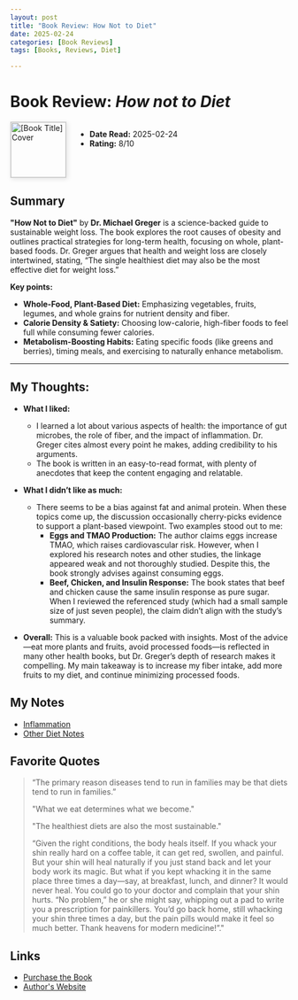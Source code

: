 ```yaml
---
layout: post
title: "Book Review: How Not to Diet"
date: 2025-02-24
categories: [Book Reviews]
tags: [Books, Reviews, Diet]

---
```


# Book Review: *How not to Diet*

<div style="display: flex; align-items: flex-start; gap: 20px;">
  <div style="flex: 0 0 auto; width: 100px; height: auto;">
    <img src="https://i.imgur.com/RkCUjay.jpeg" alt="[Book Title] Cover" style="width: 100px; height: auto; border: 1px solid #ddd; box-shadow: 2px 2px 8px rgba(0, 0, 0, 0.1);">
  </div>
  <div style="flex: 1;">
    <ul>
      <li><strong>Date Read:</strong> 2025-02-24 </li>
      <li><strong>Rating:</strong> 8/10</li>
    </ul>
  </div>
</div>

## Summary

**"How Not to Diet"** by **Dr. Michael Greger** is a science-backed guide to sustainable weight loss. The book explores the root causes of obesity and outlines practical strategies for long-term health, focusing on whole, plant-based foods. Dr. Greger argues that health and weight loss are closely intertwined, stating, “The single healthiest diet may also be the most effective diet for weight loss.”

**Key points:**

- **Whole-Food, Plant-Based Diet:** Emphasizing vegetables, fruits, legumes, and whole grains for nutrient density and fiber.
- **Calorie Density & Satiety:** Choosing low-calorie, high-fiber foods to feel full while consuming fewer calories.
- **Metabolism-Boosting Habits:** Eating specific foods (like greens and berries), timing meals, and exercising to naturally enhance metabolism.



---

## My Thoughts:

- **What I liked:**
	- I learned a lot about various aspects of health: the importance of gut microbes, the role of fiber, and the impact of inflammation. Dr. Greger cites almost every point he makes, adding credibility to his arguments.   
  - The book is written in an easy-to-read format, with plenty of anecdotes that keep the content engaging and relatable.
  
- **What I didn’t like as much:**
    - There seems to be a bias against fat and animal protein. When these topics come up, the discussion occasionally cherry-picks evidence to support a plant-based viewpoint. Two examples stood out to me:
        - **Eggs and TMAO Production:** The author claims eggs increase TMAO, which raises cardiovascular risk. However, when I explored his research notes and other studies, the linkage appeared weak and not thoroughly studied. Despite this, the book strongly advises against consuming eggs.
        - **Beef, Chicken, and Insulin Response:** The book states that beef and chicken cause the same insulin response as pure sugar. When I reviewed the referenced study (which had a small sample size of just seven people), the claim didn’t align with the study’s summary.
    
- **Overall:** This is a valuable book packed with insights. Most of the advice—eat more plants and fruits, avoid processed foods—is reflected in many other health books, but Dr. Greger’s depth of research makes it compelling. My main takeaway is to increase my fiber intake, add more fruits to my diet, and continue minimizing processed foods.



## My Notes

- [Inflammation](https://rishisareen.com/blog/general/2025/02/24/HNTD-AntiInflammatory.html)
- [Other Diet Notes](https://rishisareen.com/blog/general/2025/02/24/HNTD-DietContd.html)

## Favorite Quotes

> “The primary reason diseases tend to run in families may be that diets tend to run in families.”
> 
> "What we eat determines what we become."
> 
> "The healthiest diets are also the most sustainable."
> 
> “Given the right conditions, the body heals itself. If you whack your shin really hard on a coffee table, it can get red, swollen, and painful. But your shin will heal naturally if you just stand back and let your body work its magic. But what if you kept whacking it in the same place three times a day—say, at breakfast, lunch, and dinner? It would never heal. You could go to your doctor and complain that your shin hurts. “No problem,” he or she might say, whipping out a pad to write you a prescription for painkillers. You’d go back home, still whacking your shin three times a day, but the pain pills would make it feel so much better. Thank heavens for modern medicine!”."

## Links
- [Purchase the Book](https://amzn.in/d/0Lwakhj)
- [Author's Website](https://nutritionfacts.org/book/how-not-to-diet/)





